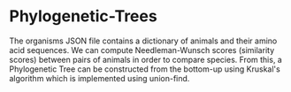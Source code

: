 # Phylogenetic-Trees
The organisms JSON file contains a dictionary of animals and their amino acid sequences. We can compute Needleman-Wunsch scores (similarity scores) between pairs of animals in order to compare species. From this, a Phylogenetic Tree can be constructed from the bottom-up using Kruskal's algorithm which is implemented using union-find.
